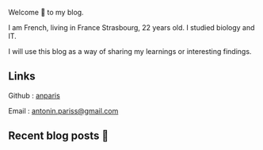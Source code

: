 
Welcome :wave: to my  blog. 

I am French, living in France Strasbourg, 22 years old. I studied biology and IT.

I will use this blog as a way of sharing my learnings or interesting findings.

## Links 

Github : [anparis](https://github.com/anparis)

Email : antonin.pariss@gmail.com

## Recent blog posts 📜
